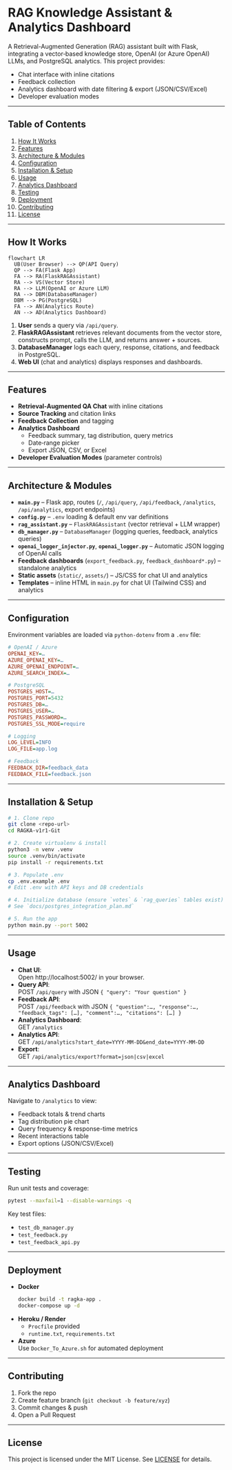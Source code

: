 # RAG Knowledge Assistant & Analytics Dashboard

A Retrieval-Augmented Generation (RAG) assistant built with Flask, integrating a vector‐based knowledge store, OpenAI (or Azure OpenAI) LLMs, and PostgreSQL analytics. This project provides:
- Chat interface with inline citations  
- Feedback collection  
- Analytics dashboard with date filtering & export (JSON/CSV/Excel)  
- Developer evaluation modes  

---

## Table of Contents

1. [How It Works](#how-it-works)  
2. [Features](#features)  
3. [Architecture & Modules](#architecture--modules)  
4. [Configuration](#configuration)  
5. [Installation & Setup](#installation--setup)  
6. [Usage](#usage)  
7. [Analytics Dashboard](#analytics-dashboard)  
8. [Testing](#testing)  
9. [Deployment](#deployment)  
10. [Contributing](#contributing)  
11. [License](#license)  

---

## How It Works

```mermaid
flowchart LR
  UB(User Browser) --> QP(API Query)
  QP --> FA(Flask App)
  FA --> RA(FlaskRAGAssistant)
  RA --> VS(Vector Store)
  RA --> LLM(OpenAI or Azure LLM)
  RA --> DBM(DatabaseManager)
  DBM --> PG(PostgreSQL)
  FA --> AN(Analytics Route)
  AN --> AD(Analytics Dashboard)
```

1. **User** sends a query via `/api/query`.
2. **FlaskRAGAssistant** retrieves relevant documents from the vector store, constructs prompt, calls the LLM, and returns answer + sources.
3. **DatabaseManager** logs each query, response, citations, and feedback in PostgreSQL.
4. **Web UI** (chat and analytics) displays responses and dashboards.

---

## Features

- **Retrieval-Augmented QA Chat** with inline citations  
- **Source Tracking** and citation links  
- **Feedback Collection** and tagging  
- **Analytics Dashboard**  
  - Feedback summary, tag distribution, query metrics  
  - Date‐range picker  
  - Export JSON, CSV, or Excel  
- **Developer Evaluation Modes** (parameter controls)  

---

## Architecture & Modules

- **`main.py`** – Flask app, routes (`/`, `/api/query`, `/api/feedback`, `/analytics`, `/api/analytics`, export endpoints)  
- **`config.py`** – `.env` loading & default env var definitions  
- **`rag_assistant.py`** – `FlaskRAGAssistant` (vector retrieval + LLM wrapper)  
- **`db_manager.py`** – `DatabaseManager` (logging queries, feedback, analytics queries)  
- **`openai_logger_injector.py`**, **`openai_logger.py`** – Automatic JSON logging of OpenAI calls  
- **Feedback dashboards** (`export_feedback.py`, `feedback_dashboard*.py`) – standalone analytics  
- **Static assets** (`static/`, `assets/`) – JS/CSS for chat UI and analytics  
- **Templates** – inline HTML in `main.py` for chat UI (Tailwind CSS) and analytics  

---

## Configuration

Environment variables are loaded via `python-dotenv` from a `.env` file:

```ini
# OpenAI / Azure
OPENAI_KEY=…
AZURE_OPENAI_KEY=…
AZURE_OPENAI_ENDPOINT=…
AZURE_SEARCH_INDEX=…

# PostgreSQL
POSTGRES_HOST=…
POSTGRES_PORT=5432
POSTGRES_DB=…
POSTGRES_USER=…
POSTGRES_PASSWORD=…
POSTGRES_SSL_MODE=require

# Logging
LOG_LEVEL=INFO
LOG_FILE=app.log

# Feedback
FEEDBACK_DIR=feedback_data
FEEDBACK_FILE=feedback.json
```

---

## Installation & Setup

```bash
# 1. Clone repo
git clone <repo-url>
cd RAGKA-v1r1-Git

# 2. Create virtualenv & install
python3 -m venv .venv
source .venv/bin/activate
pip install -r requirements.txt

# 3. Populate .env
cp .env.example .env
# Edit .env with API keys and DB credentials

# 4. Initialize database (ensure `votes` & `rag_queries` tables exist)
# See `docs/postgres_integration_plan.md`

# 5. Run the app
python main.py --port 5002
```

---

## Usage

- **Chat UI**:  
  Open http://localhost:5002/ in your browser.  
- **Query API**:  
  POST `/api/query` with JSON `{ "query": "Your question" }`  
- **Feedback API**:  
  POST `/api/feedback` with JSON `{ "question":…, "response":…, "feedback_tags": […], "comment":…, "citations": […] }`  
- **Analytics Dashboard**:  
  GET `/analytics`  
- **Analytics API**:  
  GET `/api/analytics?start_date=YYYY-MM-DD&end_date=YYYY-MM-DD`  
- **Export**:  
  GET `/api/analytics/export?format=json|csv|excel`

---

## Analytics Dashboard

Navigate to `/analytics` to view:
- Feedback totals & trend charts  
- Tag distribution pie chart  
- Query frequency & response-time metrics  
- Recent interactions table  
- Export options (JSON/CSV/Excel)  

---

## Testing

Run unit tests and coverage:

```bash
pytest --maxfail=1 --disable-warnings -q
```

Key test files:
- `test_db_manager.py`  
- `test_feedback.py`  
- `test_feedback_api.py`  

---

## Deployment

- **Docker**  
  ```bash
  docker build -t ragka-app .
  docker-compose up -d
  ```
- **Heroku / Render**  
  - `Procfile` provided  
  - `runtime.txt`, `requirements.txt`  
- **Azure**  
  Use `Docker_To_Azure.sh` for automated deployment  

---

## Contributing

1. Fork the repo  
2. Create feature branch (`git checkout -b feature/xyz`)  
3. Commit changes & push  
4. Open a Pull Request  

---

## License

This project is licensed under the MIT License. See [LICENSE](LICENSE) for details.
